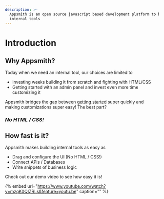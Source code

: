 ```yaml
---
description: >-
  Appsmith is an open source javascript based development platform to build
  internal tools
---
```


# Introduction

## Why Appsmith?

Today when we need an internal tool, our choices are limited to

* Investing weeks building it from scratch and fighting with HTML/CSS
* Getting started with an admin panel and invest even more time customizing it

Appsmith bridges the gap between [getting started](getting-started/) super quickly and making customizations super easy! The best part?

### _No HTML / CSS!_

## How fast is it?

Appsmith makes building internal tools as easy as

* Drag and configure the UI \(No HTML / CSS!\)
* Connect APIs / Databases
* Write snippets of business logic

Check out our demo video to see how easy it is!

{% embed url="https://www.youtube.com/watch?v=mzqK0QIZRLs&feature=youtu.be" caption="" %}

